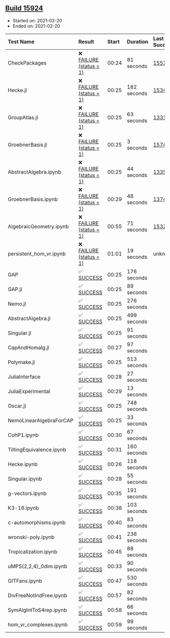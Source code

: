 ## [Build 15924](https://oscarci.mathematik.uni-kl.de/job/oscar/15924/)

* Started on: 2021-02-20
* Ended on: 2021-02-20

| Test Name    | Result | Start | Duration | Last Success | First Failure |
|:-------------|:-------|:------|:---------|:-------------|:--------------|
| CheckPackages | ❌ [FAILURE (status = 1)](https://oscarci.mathematik.uni-kl.de/job/oscar/15924/artifact/logs/build-15924/CheckPackages.log) | 00:24 | 81 seconds | [15514](https://oscarci.mathematik.uni-kl.de/job/oscar/15514/) | [15515](https://oscarci.mathematik.uni-kl.de/job/oscar/15515/) |
| Hecke.jl | ❌ [FAILURE (status = 1)](https://oscarci.mathematik.uni-kl.de/job/oscar/15924/artifact/logs/build-15924/Hecke.jl.log) | 00:25 | 182 seconds | [15344](https://oscarci.mathematik.uni-kl.de/job/oscar/15344/) | [15348](https://oscarci.mathematik.uni-kl.de/job/oscar/15348/) |
| GroupAtlas.jl | ❌ [FAILURE (status = 1)](https://oscarci.mathematik.uni-kl.de/job/oscar/15924/artifact/logs/build-15924/GroupAtlas.jl.log) | 00:25 | 63 seconds | [13311](https://oscarci.mathematik.uni-kl.de/job/oscar/13311/) | [13312](https://oscarci.mathematik.uni-kl.de/job/oscar/13312/) |
| GroebnerBasis.jl | ❌ [FAILURE (status = 1)](https://oscarci.mathematik.uni-kl.de/job/oscar/15924/artifact/logs/build-15924/GroebnerBasis.jl.log) | 00:25 | 3 seconds | [15745](https://oscarci.mathematik.uni-kl.de/job/oscar/15745/) | [15746](https://oscarci.mathematik.uni-kl.de/job/oscar/15746/) |
| AbstractAlgebra.ipynb | ❌ [FAILURE (status = 1)](https://oscarci.mathematik.uni-kl.de/job/oscar/15924/artifact/logs/build-15924/AbstractAlgebra.ipynb.log) | 00:25 | 44 seconds | [13355](https://oscarci.mathematik.uni-kl.de/job/oscar/13355/) | [13356](https://oscarci.mathematik.uni-kl.de/job/oscar/13356/) |
| GroebnerBasis.ipynb | ❌ [FAILURE (status = 1)](https://oscarci.mathematik.uni-kl.de/job/oscar/15924/artifact/logs/build-15924/GroebnerBasis.ipynb.log) | 00:29 | 48 seconds | [13748](https://oscarci.mathematik.uni-kl.de/job/oscar/13748/) | [13749](https://oscarci.mathematik.uni-kl.de/job/oscar/13749/) |
| AlgebraicGeometry.ipynb | ❌ [FAILURE (status = 1)](https://oscarci.mathematik.uni-kl.de/job/oscar/15924/artifact/logs/build-15924/AlgebraicGeometry.ipynb.log) | 00:55 | 71 seconds | [15322](https://oscarci.mathematik.uni-kl.de/job/oscar/15322/) | [15323](https://oscarci.mathematik.uni-kl.de/job/oscar/15323/) |
| persistent_hom_vr.ipynb | ❌ [FAILURE (status = 1)](https://oscarci.mathematik.uni-kl.de/job/oscar/15924/artifact/logs/build-15924/persistent_hom_vr.ipynb.log) | 01:01 | 19 seconds | unknown | unknown |
| GAP | ✅ [SUCCESS](https://oscarci.mathematik.uni-kl.de/job/oscar/15924/artifact/logs/build-15924/GAP.log) | 00:25 | 176 seconds |  |  |
| GAP.jl | ✅ [SUCCESS](https://oscarci.mathematik.uni-kl.de/job/oscar/15924/artifact/logs/build-15924/GAP.jl.log) | 00:25 | 89 seconds |  |  |
| Nemo.jl | ✅ [SUCCESS](https://oscarci.mathematik.uni-kl.de/job/oscar/15924/artifact/logs/build-15924/Nemo.jl.log) | 00:25 | 276 seconds |  |  |
| AbstractAlgebra.jl | ✅ [SUCCESS](https://oscarci.mathematik.uni-kl.de/job/oscar/15924/artifact/logs/build-15924/AbstractAlgebra.jl.log) | 00:25 | 499 seconds |  |  |
| Singular.jl | ✅ [SUCCESS](https://oscarci.mathematik.uni-kl.de/job/oscar/15924/artifact/logs/build-15924/Singular.jl.log) | 00:25 | 91 seconds |  |  |
| CapAndHomalg.jl | ✅ [SUCCESS](https://oscarci.mathematik.uni-kl.de/job/oscar/15924/artifact/logs/build-15924/CapAndHomalg.jl.log) | 00:27 | 97 seconds |  |  |
| Polymake.jl | ✅ [SUCCESS](https://oscarci.mathematik.uni-kl.de/job/oscar/15924/artifact/logs/build-15924/Polymake.jl.log) | 00:25 | 513 seconds |  |  |
| JuliaInterface | ✅ [SUCCESS](https://oscarci.mathematik.uni-kl.de/job/oscar/15924/artifact/logs/build-15924/JuliaInterface.log) | 00:28 | 27 seconds |  |  |
| JuliaExperimental | ✅ [SUCCESS](https://oscarci.mathematik.uni-kl.de/job/oscar/15924/artifact/logs/build-15924/JuliaExperimental.log) | 00:29 | 13 seconds |  |  |
| Oscar.jl | ✅ [SUCCESS](https://oscarci.mathematik.uni-kl.de/job/oscar/15924/artifact/logs/build-15924/Oscar.jl.log) | 00:25 | 748 seconds |  |  |
| NemoLinearAlgebraForCAP | ✅ [SUCCESS](https://oscarci.mathematik.uni-kl.de/job/oscar/15924/artifact/logs/build-15924/NemoLinearAlgebraForCAP.log) | 00:25 | 33 seconds |  |  |
| CohP1.ipynb | ✅ [SUCCESS](https://oscarci.mathematik.uni-kl.de/job/oscar/15924/artifact/logs/build-15924/CohP1.ipynb.log) | 00:30 | 67 seconds |  |  |
| TiltingEquivalence.ipynb | ✅ [SUCCESS](https://oscarci.mathematik.uni-kl.de/job/oscar/15924/artifact/logs/build-15924/TiltingEquivalence.ipynb.log) | 00:31 | 160 seconds |  |  |
| Hecke.ipynb | ✅ [SUCCESS](https://oscarci.mathematik.uni-kl.de/job/oscar/15924/artifact/logs/build-15924/Hecke.ipynb.log) | 00:26 | 118 seconds |  |  |
| Singular.ipynb | ✅ [SUCCESS](https://oscarci.mathematik.uni-kl.de/job/oscar/15924/artifact/logs/build-15924/Singular.ipynb.log) | 00:28 | 55 seconds |  |  |
| g-vectors.ipynb | ✅ [SUCCESS](https://oscarci.mathematik.uni-kl.de/job/oscar/15924/artifact/logs/build-15924/g-vectors.ipynb.log) | 00:35 | 191 seconds |  |  |
| K3-16.ipynb | ✅ [SUCCESS](https://oscarci.mathematik.uni-kl.de/job/oscar/15924/artifact/logs/build-15924/K3-16.ipynb.log) | 00:38 | 103 seconds |  |  |
| c-automorphisms.ipynb | ✅ [SUCCESS](https://oscarci.mathematik.uni-kl.de/job/oscar/15924/artifact/logs/build-15924/c-automorphisms.ipynb.log) | 00:40 | 83 seconds |  |  |
| wronski-poly.ipynb | ✅ [SUCCESS](https://oscarci.mathematik.uni-kl.de/job/oscar/15924/artifact/logs/build-15924/wronski-poly.ipynb.log) | 00:41 | 236 seconds |  |  |
| Tropicalization.ipynb | ✅ [SUCCESS](https://oscarci.mathematik.uni-kl.de/job/oscar/15924/artifact/logs/build-15924/Tropicalization.ipynb.log) | 00:45 | 88 seconds |  |  |
| uMPS(2,2,4)_0dim.ipynb | ✅ [SUCCESS](https://oscarci.mathematik.uni-kl.de/job/oscar/15924/artifact/logs/build-15924/uMPS-2-2-4-_0dim.ipynb.log) | 00:33 | 90 seconds |  |  |
| GITFans.ipynb | ✅ [SUCCESS](https://oscarci.mathematik.uni-kl.de/job/oscar/15924/artifact/logs/build-15924/GITFans.ipynb.log) | 00:47 | 530 seconds |  |  |
| DivFreeNotIndFree.ipynb | ✅ [SUCCESS](https://oscarci.mathematik.uni-kl.de/job/oscar/15924/artifact/logs/build-15924/DivFreeNotIndFree.ipynb.log) | 00:57 | 82 seconds |  |  |
| SymAlgIntToS4rep.ipynb | ✅ [SUCCESS](https://oscarci.mathematik.uni-kl.de/job/oscar/15924/artifact/logs/build-15924/SymAlgIntToS4rep.ipynb.log) | 00:58 | 66 seconds |  |  |
| hom_vr_complexes.ipynb | ✅ [SUCCESS](https://oscarci.mathematik.uni-kl.de/job/oscar/15924/artifact/logs/build-15924/hom_vr_complexes.ipynb.log) | 00:59 | 99 seconds |  |  |

